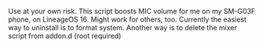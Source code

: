 Use at your own risk.
This script boosts MIC volume for me on my SM-G03F phone, on LineageOS 16. Might work for others, too.
Currently the easiest way to uninstall is to format system. Another way is to delete the mixer script from addon.d (root required) 
